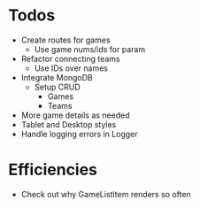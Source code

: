 # Todos

- Create routes for games
  - Use game nums/ids for param
- Refactor connecting teams
  - Use IDs over names
- Integrate MongoDB
  - Setup CRUD
    - Games
    - Teams
- More game details as needed
- Tablet and Desktop styles
- Handle logging errors in Logger

# Efficiencies

- Check out why GameListItem renders so often